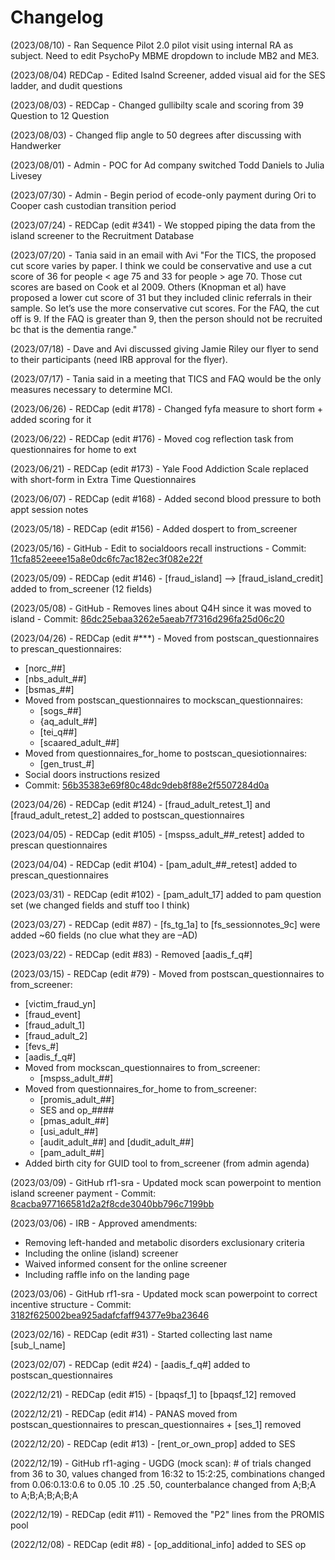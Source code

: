 # Changelog

(2023/08/10) - Ran Sequence Pilot 2.0 pilot visit using internal RA as subject. Need to edit PsychoPy MBME dropdown to include MB2 and ME3.

(2023/08/04) REDCap - Edited Isalnd Screener, added visual aid for the SES ladder, and dudit questions

(2023/08/03) - REDCap - Changed gullibilty scale and scoring from 39 Question to 12 Question

(2023/08/03) - Changed flip angle to 50 degrees after discussing with Handwerker

(2023/08/01) - Admin - POC for Ad company switched Todd Daniels to Julia Livesey 

(2023/07/30) - Admin - Begin period of ecode-only payment during Ori to Cooper cash custodian transition period 

(2023/07/24) - REDCap (edit #341) - We stopped piping the data from the island screener to the Recruitment Database

(2023/07/20) - Tania said in an email with Avi  "For the TICS, the proposed cut score varies by paper. I think we could be conservative and use a cut score of 36 for people < age 75 and 33 for people > age 70. Those cut scores are based on Cook et al 2009.   Others (Knopman et al) have proposed a lower cut score of 31 but they included clinic referrals in their sample. So let’s use the more conservative cut scores. For the FAQ, the cut off is 9. If the FAQ is greater than 9, then the person should not be recruited bc that is the dementia range."

(2023/07/18) - Dave and Avi discussed giving Jamie Riley our flyer to send to their participants (need IRB approval for the flyer).

(2023/07/17) - Tania said in a meeting that TICS and FAQ would be the only measures necessary to determine MCI. 

(2023/06/26) - REDCap (edit #178) - Changed fyfa measure to short form + added scoring for it

(2023/06/22) - REDCap (edit #176) - Moved cog reflection task from questionnaires for home to ext

(2023/06/21) - REDCap (edit #173) - Yale Food Addiction Scale replaced with short-form in Extra Time Questionnaires

(2023/06/07) - REDCap (edit #168) - Added second blood pressure to both appt session notes

(2023/05/18) - REDCap (edit #156) - Added dospert to from_screener

(2023/05/16) - GitHub - Edit to socialdoors recall instructions - Commit: [11cfa852eeee15a8e0dc6fc7ac182ec3f082e22f](https://github.com/DVS-Lab/rf1-sra/commit/11cfa852eeee15a8e0dc6fc7ac182ec3f082e22f)

(2023/05/09) - REDCap (edit #146) - [fraud_island] --> [fraud_island_credit] added to from_screener (12 fields)

(2023/05/08) - GitHub - Removes lines about Q4H since it was moved to island - Commit: [86dc25ebaa3262e5aeab7f7316d296fa25d06c20](https://github.com/DVS-Lab/rf1-sra/commit/86dc25ebaa3262e5aeab7f7316d296fa25d06c20)

(2023/04/26) - REDCap (edit #***) - Moved from postscan_questionnaires to prescan_questionnaires:
  - [norc_##]
  - [nbs_adult_##]
  - [bsmas_##]
- Moved from postscan_questionnaires to mockscan_questionnaires:
  - [sogs_##]
  - {aq_adult_##]
  - [tei_q##]
  - [scaared_adult_##]
- Moved from questionnaires_for_home to postscan_quesiotionnaires:
  - [gen_trust_#]
- Social doors instructions resized
- Commit: [56b35383e69f80c48dc9deb8f88e2f5507284d0a](https://github.com/DVS-Lab/rf1-sra/commit/56b35383e69f80c48dc9deb8f88e2f5507284d0a)

(2023/04/26) - REDCap (edit #124) - [fraud_adult_retest_1] and [fraud_adult_retest_2] added to postscan_questionnaires

(2023/04/05) - REDCap (edit #105) - [mspss_adult_##_retest] added to prescan questionnaires

(2023/04/04) - REDCap (edit #104) - [pam_adult_##_retest] added to prescan_questionnaires

(2023/03/31) - REDCap (edit #102) - [pam_adult_17] added to pam question set (we changed fields and stuff too I think)

(2023/03/27) - REDCap (edit #87) - [fs_tg_1a] to [fs_sessionnotes_9c] were added ~60 fields (no clue what they are –AD)

(2023/03/22) - REDCap (edit #83) - Removed [aadis_f_q#]

(2023/03/15) - REDCap (edit #79) - Moved from postscan_questionnaires to from_screener:
  - [victim_fraud_yn]
  - [fraud_event]
  - [fraud_adult_1]
  - [fraud_adult_2]
  - [fevs_#]
  - [aadis_f_q#]
- Moved from mockscan_questionnaires to from_screener:
  - [mspss_adult_##]
- Moved from questionnaires_for_home to from_screener:
  - [promis_adult_##]
  - SES and op_####
  - [pmas_adult_##]
  - [usi_adult_##]
  - [audit_adult_##] and [dudit_adult_##]
  - [pam_adult_##]
- Added birth city for GUID tool to from_screener (from admin agenda)

(2023/03/09) - GitHub rf1-sra - Updated mock scan powerpoint to mention island screener payment - Commit: [8cacba977166581d2a2f8cde3040bb796c7199bb](https://github.com/DVS-Lab/rf1-sra/commit/8cacba977166581d2a2f8cde3040bb796c7199bb)

(2023/03/06) - IRB - Approved amendments:
  - Removing left-handed and metabolic disorders exclusionary criteria
  - Including the online (island) screener
  - Waived informed consent for the online screener
  - Including raffle info on the landing page

(2023/03/06) - GitHub rf1-sra - Updated mock scan powerpoint to correct incentive structure - Commit: [3182f625002bea925adafcfaff94377e9ba23646](https://github.com/DVS-Lab/rf1-sra/commit/3182f625002bea925adafcfaff94377e9ba23646#diff-cf94eee262c95ddaf2e49065a8a35a6c5d6b8e747702d3dc9f7392d7a8859b43)

(2023/02/16) - REDCap (edit #31) - Started collecting last name [sub_l_name]

(2023/02/07) - REDCap (edit #24) - [aadis_f_q#] added to postscan_questionnaires

(2022/12/21) - REDCap (edit #15) - [bpaqsf_1] to [bpaqsf_12] removed

(2022/12/21) - REDCap (edit #14) - PANAS moved from postscan_questionnaires to prescan_questionnaires + [ses_1] removed

(2022/12/20) - REDCap (edit #13) - [rent_or_own_prop] added to SES

(2022/12/19) - GitHub rf1-aging - UGDG (mock scan): # of trials changed from 36 to 30, values changed from 16:32 to 15:2:25, combinations changed from 0.06:0.13:0.6 to 0.05 .10 .25 .50, counterbalance changed from A;B;A to A;B;A;B;A;B;A

(2022/12/19) - REDCap (edit #11) - Removed the "P2" lines from the PROMIS pool

(2022/12/08) - REDCap (edit #8) - [op_additional_info] added to SES op
